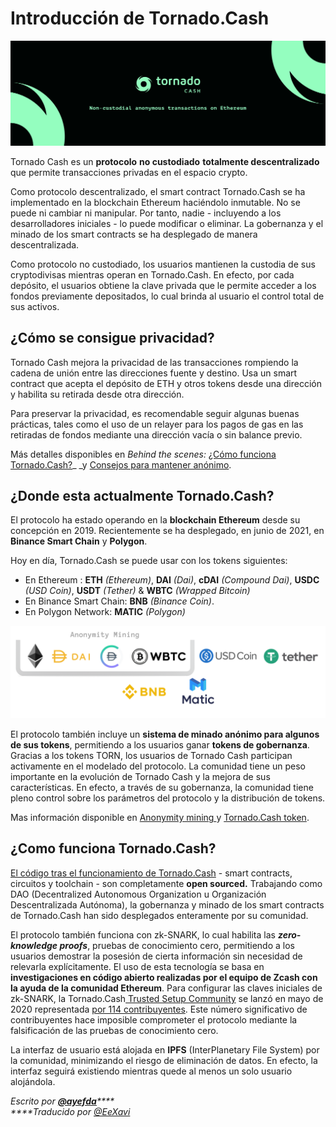 # Introducción de Tornado.Cash



![](.gitbook/assets/image.png)

Tornado Cash es un **protocolo** **no custodiado** **totalmente descentralizado** que permite transacciones privadas en el espacio crypto.

Como protocolo descentralizado, el smart contract Tornado.Cash se ha implementado en la blockchain Ethereum haciéndolo inmutable. No se puede ni cambiar ni manipular. Por tanto, nadie - incluyendo a los desarrolladores iniciales - lo puede modificar o eliminar. La gobernanza y el minado de los smart contracts se ha desplegado de manera descentralizada.

Como protocolo no custodiado, los usuarios mantienen la custodia de sus cryptodivisas mientras operan en Tornado.Cash. En efecto, por cada depósito, el usuarios obtiene la clave privada que le permite acceder a los fondos previamente depositados, lo cual brinda al usuario el control total de sus activos.

## ¿Cómo se consigue privacidad?

Tornado Cash mejora la privacidad de las transacciones rompiendo la cadena de unión entre las direcciones fuente y destino. Usa un smart contract que acepta el depósito de ETH y otros tokens desde una dirección y habilita su retirada desde otra dirección.

Para preservar la privacidad, es recomendable seguir algunas buenas prácticas, tales como el uso de un relayer para los pagos de gas en las retiradas de fondos mediante una dirección vacía o sin balance previo.

Más detalles disponibles en _Behind the scenes:_ [¿Cómo funciona Tornado.Cash?](https://docs.tornado.cash/v/es/how-does-tornado.cash-work)_ _y [Consejos para mantener anónimo](https://docs.tornado.cash/v/es/tips-to-remain-anonymous).

## ¿Donde esta actualmente Tornado.Cash?

El protocolo ha estado operando en la **blockchain Ethereum** desde su concepción en 2019. Recientemente se ha desplegado, en junio de 2021, en **Binance Smart Chain** y **Polygon**.

Hoy en día, Tornado.Cash se puede usar con los tokens siguientes:

* En Ethereum : **ETH** _(Ethereum)_, **DAI** _(Dai)_, **cDAI** _(Compound Dai)_, **USDC** _(USD Coin)_, **USDT** _(Tether)_ & **WBTC** _(Wrapped Bitcoin)_
* En Binance Smart Chain: **BNB** _(Binance Coin)_.
* En Polygon Network: **MATIC** _(Polygon)_

![](.gitbook/assets/non-custodial-anonymous-transactions-on-ethereum-3-.png)

El protocolo también incluye un **sistema de minado anónimo para algunos de sus tokens**, permitiendo a los usuarios ganar **tokens de gobernanza**. Gracias a los tokens TORN, los usuarios de Tornado Cash participan activamente en el modelado del protocolo. La comunidad tiene un peso importante en la evolución de Tornado Cash y la mejora de sus características. En efecto, a través de su gobernanza, la comunidad tiene pleno control sobre los parámetros del protocolo y la distribución de tokens.

Mas información disponible en [Anonymity mining ](https://docs.tornado.cash/v/es/anonymity-mining)y [Tornado.Cash token](https://docs.tornado.cash/v/es/torn).

## ¿Como funciona Tornado.Cash?

[El código tras el funcionamiento de Tornado.Cash](https://github.com/tornadocash) - smart contracts, circuitos y toolchain - son completamente **open sourced.** Trabajando como DAO (Decentralized Autonomous Organization u Organización Descentralizada Autónoma), la gobernanza y minado de los smart contracts de Tornado.Cash han sido desplegados enteramente por su comunidad.

El protocolo también funciona con zk-SNARK, lo cual habilita las _**zero-knowledge proofs**_, pruebas de conocimiento cero, permitiendo a los usuarios demostrar la posesión de cierta información sin necesidad de relevarla explícitamente. El uso de esta tecnología se basa en **investigaciones en código abierto realizadas por el equipo de Zcash con la ayuda de la comunidad Ethereum**. Para configurar las claves iniciales de zk-SNARK, la Tornado.Cash[ Trusted Setup Community](https://tornado-cash.medium.com/tornado-cash-trusted-setup-ceremony-b846e1e00be1) se lanzó en mayo de 2020 representada [por 114 contribuyentes](https://tornado-cash.medium.com/the-biggest-trusted-setup-ceremony-in-the-world-3c6ab9c8fffa). Este número significativo de contribuyentes hace imposible comprometer el protocolo mediante la falsificación de las pruebas de conocimiento cero.

La interfaz de usuario está alojada en **IPFS** (InterPlanetary File System) por la comunidad, minimizando el riesgo de eliminación de datos. En efecto, la interfaz seguirá existiendo mientras quede al menos un solo usuario alojándola.

_Escrito por_ [_**@ayefda**_](https://torn.community/u/ayefda)_****_\
_****Traducido por_ [_@EeXavi_](https://twitter.com/EeXavi?s=09)
